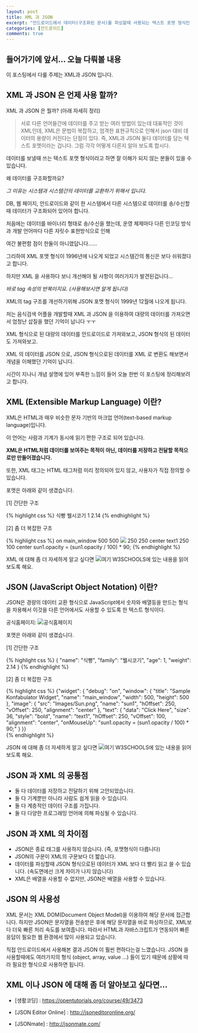 ```yaml
---
layout: post
title: XML 과 JSON
excerpt: "안드로이드에서 데이터(구조화된 문서)를 파싱할때 사용되는 텍스트 포맷 형식인 대표적인 XML와 JSON에 대해 정리해보도록 하자."
categories: [안드로이드]
comments: true
---
```


## 들어가기에 앞서... 오늘 다뤄볼 내용

이 포스팅에서 다룰 주제는 XML과 JSON 입니다.

## XML 과 JSON 은 언제 사용 할까?

XML 과 JSON 은 뭘까? (아래 자세히 정리)

> 서로 다른 언어들간에 데이터를 주고 받는 여러 방법이 있는데 대표적인 것이 XML인데, XML은 문법이 복잡하고,
엄격한 표현규칙으로 인해서 json 대비 데이터의 용량이 커진다는 단점이 있다.
즉, XML과 JSON 둘다 데이터를 담는 텍스트 포멧이라는 겁니다.
그럼 각각 어떻게 다른지 알아 보도록 합시다.

데이터를 보낼때 쓰는 텍스트 포맷 형식이라고 하면 잘 이해가 되지 않는 분들이 있을 수 있습니다.

왜 데이터를 구조화할까요?

*그 이유는 시스템과 시스템간의 데이터를 교환하기 위해서 입니다.*

DB, 웹 페이지, 안드로이드와 같이 한 시스템에서 다른 시스템으로 데이터를 송/수신할 때 데이터가 구조화되어 있어야 합니다.

처음에는 데이터를 바이너리 형태로 송/수신을 했는데, 운영 체제마다 다른 인코딩 방식과 개발 언어마다 다른 자릿수 표현방식으로 인해

여간 불편함 점이 한둘이 아니였답니다......

그리하여 XML 포맷 형식이 1996년에 나오게 되었고 시스템간의 통신은 보다 쉬워졌다고 합니다.

하지만 XML 을 사용하다 보니 개선해야 될 사항이 여러가지가 발견된겁니다...

*바로 tag 속성의 반복이지요. (사용해보시면 알게 됩니다)*

XML의 tag 구조를 개선하기위해 JSON 포맷 형식이 1999년 12월에 나오게 됩니다.

저는 음식검색 어플을 개발할때 XML 과 JSON 을 이용하여 대량의 데이터를 가져오면서 엄청난 삽질을 했던 기억이 납니다 ㅜㅜ

XML 형식으로 된 대량의 데이터를 안드로이드로 가져와보고, JSON 형식의 된 데이터도 가져와보고.

XML 의 데이터를 JSON 으로,
JSON 형식으로된 데이터를 XML 로 변환도 해보면서 개념을 이해했던 기억이 납니다.

시간이 지나니 개념 설명에 있어 부족한 느낌이 들어 오늘 한번 이 포스팅에 정리해보려고 합니다.


## XML (Extensible Markup Language) 이란?

XML은 HTML과 매우 비슷한 문자 기반의 마크업 언어(text-based markup language)입니다.

이 언어는 사람과 기계가 동시에 읽기 편한 구조로 되어 있습니다.

**XML은 HTML처럼 데이터를 보여주는 목적이 아닌, 데이터를 저장하고 전달할 목적으로만 만들어졌습니다.**

또한, XML 태그는 HTML 태그처럼 미리 정의되어 있지 않고, 사용자가 직접 정의할 수 있습니다.

포맷은 아래와 같이 생겼습니다.

[1] 간단한 구조

{% highlight css %}
<dog>
    <name>식빵</name>
    <family>웰시코기<family>
    <age>1</age>
    <weight>2.14</weight>
</dog>
{% endhighlight %}

[2] 좀 더 복잡한 구조

{% highlight css %}
<widget>
    <debug>on</debug>
    <window title="Sample Konfabulator Widget">
        <name>main_window</name>
        <width>500</width>
        <height>500</height>
    </window>
    <image src="Images/Sun.png" name="sun1">
        <hOffset>250</hOffset>
        <vOffset>250</vOffset>
        <alignment>center</alignment>
    </image>
    <text data="Click Here" size="36" style="bold">
        <name>text1</name>
        <hOffset>250</hOffset>
        <vOffset>100</vOffset>
        <alignment>center</alignment>
        <onMouseUp>
            sun1.opacity = (sun1.opacity / 100) * 90;
        </onMouseUp>
    </text>
</widget>
{% endhighlight %}

XML 에 대해 좀 더 자세하게 알고 싶다면 ![여기 W3SCHOOLS](https://www.w3schools.com/xml/xml_whatis.asp)에 있는 내용을 읽어보도록 해요.


## JSON (JavaScript Object Notation) 이란?

JSON은 경량의 데이터 교환 형식으로 JavaScript에서 숫자와 배열등을 만드는 형식을 차용해서 이것을 다른 언어에서도 사용할 수 있도록 한 텍스트 형식이다.

공식홈페이지: ![공식홈페이지](http://www.json.org/)

포맷은 아래와 같이 생겼습니다.

[1] 간단한 구조

{% highlight css %}
{
    "name": "식빵",
    "family": "웰시코기",
    "age": 1,
    "weight": 2.14
}
{% endhighlight %}

[2] 좀 더 복잡한 구조

{% highlight css %}
{"widget": {
    "debug": "on",
    "window": {
        "title": "Sample Konfabulator Widget",
        "name": "main_window",
        "width": 500,
        "height": 500
    },
    "image": {
        "src": "Images/Sun.png",
        "name": "sun1",
        "hOffset": 250,
        "vOffset": 250,
        "alignment": "center"
    },
    "text": {
        "data": "Click Here",
        "size": 36,
        "style": "bold",
        "name": "text1",
        "hOffset": 250,
        "vOffset": 100,
        "alignment": "center",
        "onMouseUp": "sun1.opacity = (sun1.opacity / 100) * 90;"
    }
}}  
{% endhighlight %}

JSON 에 대해 좀 더 자세하게 알고 싶다면 ![여기 W3SCHOOLS](https://www.w3schools.com/js/js_json_intro.asp)에 있는 내용을 읽어보도록 해요.

## JSON 과 XML 의 공통점

*  둘 다 데이터를 저장하고 전달하기 위해 고안되었습니다.
*  둘 다 기계뿐만 아니라 사람도 쉽게 읽을 수 있습니다.
*  둘 다 계층적인 데이터 구조를 가집니다.
*  둘 다 다양한 프로그래밍 언어에 의해 파싱될 수 있습니다.


## JSON 과 XML 의 차이점

*  JSON은 종료 태그를 사용하지 않습니다. (즉, 포맷형식이 다릅니다)
*  JSON의 구문이 XML의 구문보다 더 짧습니다.
*  데이터를 파싱할때 JSON 형식으로된 데이터가 XML 보다 더 빨리 읽고 쓸 수 있습니다. (속도면에선 크게 차이가 나지 않습니다)
*  XML은 배열을 사용할 수 없지만, JSON은 배열을 사용할 수 있습니다.


## JSON 의 사용성

XML 문서는 XML DOM(Document Object Model)을 이용하여 해당 문서에 접근합니다.
하지만 JSON은 문자열을 전송받은 후에 해당 문자열을 바로 파싱하므로, XML보다 더욱 빠른 처리 속도를 보여줍니다.
따라서 HTML과 자바스크립트가 연동되어 빠른 응답이 필요한 웹 환경에서 많이 사용되고 있습니다.

직접 안드로이드에서 사용해본 결과 JSON 이 훨씬 편하다는걸 느꼈습니다.
JSON 을 사용할때에도 여러가지의 형식 (object, array, value ...) 들이 있기 때문에 상황에 따라
필요한 형식으로 사용하면 됩니다.

## XML 이나 JSON 에 대해 좀 더 알아보고 싶다면...

* [생활코딩] : https://opentutorials.org/course/49/3473

* [JSON Editor Online] : http://jsoneditoronline.org/

* [JSONmate] : http://jsonmate.com/
